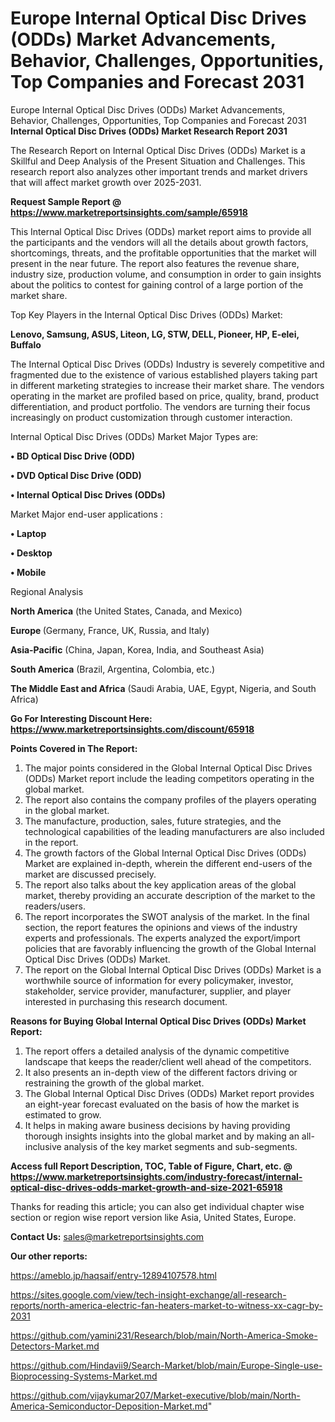 # Europe Internal Optical Disc Drives (ODDs) Market Advancements, Behavior, Challenges, Opportunities, Top Companies and Forecast 2031
 Europe Internal Optical Disc Drives (ODDs) Market Advancements, Behavior, Challenges, Opportunities, Top Companies and Forecast 2031
<strong>Internal Optical Disc Drives (ODDs) Market Research Report 2031</strong>

The Research Report on Internal Optical Disc Drives (ODDs) Market is a Skillful and Deep Analysis of the Present Situation and Challenges. This research report also analyzes other important trends and market drivers that will affect market growth over 2025-2031.

<strong>Request Sample Report @ <a href=https://www.marketreportsinsights.com/sample/65918>https://www.marketreportsinsights.com/sample/65918</a></strong>

This Internal Optical Disc Drives (ODDs) market report aims to provide all the participants and the vendors will all the details about growth factors, shortcomings, threats, and the profitable opportunities that the market will present in the near future. The report also features the revenue share, industry size, production volume, and consumption in order to gain insights about the politics to contest for gaining control of a large portion of the market share.

Top Key Players in the Internal Optical Disc Drives (ODDs) Market:

<strong>Lenovo, Samsung, ASUS, Liteon, LG, STW, DELL, Pioneer, HP, E-elei, Buffalo</strong>

The Internal Optical Disc Drives (ODDs) Industry is severely competitive and fragmented due to the existence of various established players taking part in different marketing strategies to increase their market share. The vendors operating in the market are profiled based on price, quality, brand, product differentiation, and product portfolio. The vendors are turning their focus increasingly on product customization through customer interaction.

Internal Optical Disc Drives (ODDs) Market Major Types are:

<strong>• BD Optical Disc Drive (ODD)

• DVD Optical Disc Drive (ODD)

• Internal Optical Disc Drives (ODDs)</strong>

Market Major end-user applications :

<strong>• Laptop

• Desktop

• Mobile</strong>

Regional Analysis

</u><strong><b>North America</b></strong> (the United States, Canada, and Mexico)

<strong><b>Europe </b></strong>(Germany, France, UK, Russia, and Italy)

<strong><b>Asia-Pacific</b></strong> (China, Japan, Korea, India, and Southeast Asia)

<strong><b>South America</b></strong> (Brazil, Argentina, Colombia, etc.)

<strong><b>The Middle East and Africa</b></strong> (Saudi Arabia, UAE, Egypt, Nigeria, and South Africa)

<strong>Go For Interesting Discount Here: <a href=https://www.marketreportsinsights.com/discount/65918>https://www.marketreportsinsights.com/discount/65918</a></strong>

<strong>Points Covered in The Report:</strong>
<ol>
  <li>The major points considered in the Global Internal Optical Disc Drives (ODDs) Market report include the leading competitors operating in the global market.</li>
  <li>The report also contains the company profiles of the players operating in the global market.</li>
  <li>The manufacture, production, sales, future strategies, and the technological capabilities of the leading manufacturers are also included in the report.</li>
  <li>The growth factors of the Global Internal Optical Disc Drives (ODDs) Market are explained in-depth, wherein the different end-users of the market are discussed precisely.</li>
  <li>The report also talks about the key application areas of the global market, thereby providing an accurate description of the market to the readers/users.</li>
  <li>The report incorporates the SWOT analysis of the market. In the final section, the report features the opinions and views of the industry experts and professionals. The experts analyzed the export/import policies that are favorably influencing the growth of the Global Internal Optical Disc Drives (ODDs) Market.</li>
  <li>The report on the Global Internal Optical Disc Drives (ODDs) Market is a worthwhile source of information for every policymaker, investor, stakeholder, service provider, manufacturer, supplier, and player interested in purchasing this research document.</li>
</ol>
<strong>Reasons for Buying Global Internal Optical Disc Drives (ODDs) Market Report:</strong>

<ol>
  <li>The report offers a detailed analysis of the dynamic competitive landscape that keeps the reader/client well ahead of the competitors.</li>
  <li>It also presents an in-depth view of the different factors driving or restraining the growth of the global market.</li>
  <li>The Global Internal Optical Disc Drives (ODDs) Market report provides an eight-year forecast evaluated on the basis of how the market is estimated to grow.</li>
  <li>It helps in making aware business decisions by having providing thorough insights insights into the global market and by making an all-inclusive analysis of the key market segments and sub-segments.</li>
</ol>
<strong>Access full Report Description, TOC, Table of Figure, Chart, etc. @ <a href=https://www.marketreportsinsights.com/industry-forecast/internal-optical-disc-drives-odds-market-growth-and-size-2021-65918>https://www.marketreportsinsights.com/industry-forecast/internal-optical-disc-drives-odds-market-growth-and-size-2021-65918</a></strong>


Thanks for reading this article; you can also get individual chapter wise section or region wise report version like Asia, United States, Europe.

<strong>Contact Us:</strong>
sales@marketreportsinsights.com

<strong>Our other reports:</strong>

<a href=https://ameblo.jp/haqsaif/entry-12894107578.html>https://ameblo.jp/haqsaif/entry-12894107578.html</a>

<a href=https://sites.google.com/view/tech-insight-exchange/all-research-reports/north-america-electric-fan-heaters-market-to-witness-xx-cagr-by-2031>https://sites.google.com/view/tech-insight-exchange/all-research-reports/north-america-electric-fan-heaters-market-to-witness-xx-cagr-by-2031</a>

<a href=https://github.com/yamini231/Research/blob/main/North-America-Smoke-Detectors-Market.md>https://github.com/yamini231/Research/blob/main/North-America-Smoke-Detectors-Market.md</a>

<a href=https://github.com/Hindavii9/Search-Market/blob/main/Europe-Single-use-Bioprocessing-Systems-Market.md>https://github.com/Hindavii9/Search-Market/blob/main/Europe-Single-use-Bioprocessing-Systems-Market.md</a>

<a href=https://github.com/vijaykumar207/Market-executive/blob/main/North-America-Semiconductor-Deposition-Market.md>https://github.com/vijaykumar207/Market-executive/blob/main/North-America-Semiconductor-Deposition-Market.md</a>"
